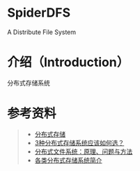 # SpiderDFS
A Distribute File System

# 介绍（Introduction）
分布式存储系统

# 参考资料
> * [分布式存储](https://www.cnblogs.com/glacierh/category/835705.html)
> * [3种分布式存储系统应该如何选？](https://blog.csdn.net/dashenghuahua/article/details/52668327)
> * [分布式文件系统：原理、问题与方法](https://blog.csdn.net/it_yuan/article/details/8980849)
> * [各类分布式存储系统简介](https://blog.csdn.net/wendowswd/article/details/78319323)